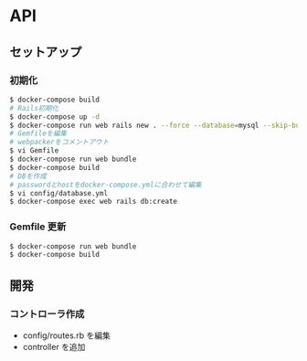 # API

## セットアップ

### 初期化

```bash
$ docker-compose build
# Rails初期化
$ docker-compose up -d
$ docker-compose run web rails new . --force --database=mysql --skip-bundle
# Gemfileを編集
# webpackerをコメントアウト
$ vi Gemfile
$ docker-compose run web bundle
$ docker-compose build
# DBを作成
# passwordとhostをdocker-compose.ymlに合わせて編集
$ vi config/database.yml
$ docker-compose exec web rails db:create
```

### Gemfile 更新

```bash
$ docker-compose run web bundle
$ docker-compose build
```

## 開発

### コントローラ作成

- config/routes.rb を編集
- controller を追加
